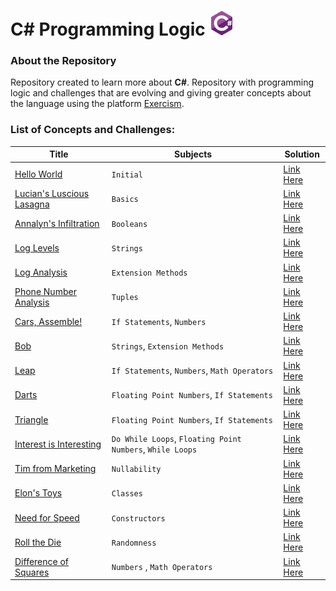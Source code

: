 # C# Programming Logic <img src="https://raw.githubusercontent.com/devicons/devicon/master/icons/csharp/csharp-original.svg" alt="csharp" width="40" height="40"/>

### About the Repository

Repository created to learn more about **C#**. Repository with programming logic and challenges that are evolving and
giving greater concepts about the language using the platform [Exercism](https://exercism.org/).

### List of Concepts and Challenges:

| Title                                                 | Subjects                                                   | Solution                                                        | 
|-------------------------------------------------------|------------------------------------------------------------|-----------------------------------------------------------------|
| [Hello World](hello-world)                            | `Initial`                                                  | [Link Here](hello-world/HelloWorld.cs)                          |
| [Lucian's Luscious Lasagna](lucians-luscious-lasagna) | `Basics`                                                   | [Link Here](lucians-luscious-lasagna/LuciansLusciousLasagna.cs) |
| [Annalyn's Infiltration](annalyns-infiltration)       | `Booleans`                                                 | [Link Here](annalyns-infiltration/AnnalynsInfiltration.cs)      |
| [Log Levels](log-levels)                              | `Strings`                                                  | [Link Here](log-levels/LogLevels.cs)                            |
| [Log Analysis](log-analysis)                          | `Extension Methods`                                        | [Link Here](log-analysis/LogAnalysis.cs)                        |
| [Phone Number Analysis](phone-number-analysis)        | `Tuples`                                                   | [Link Here](phone-number-analysis/PhoneNumberAnalysis.cs)       |
| [Cars, Assemble!](cars-assemble)                      | `If Statements`, `Numbers`                                 | [Link Here](cars-assemble/CarsAssemble.cs)                      |
| [Bob](bob)                                            | `Strings`, `Extension Methods`                             | [Link Here](bob/Bob.cs)                                         |
| [Leap](leap)                                          | `If Statements`, `Numbers`,  `Math Operators`              | [Link Here](leap/Leap.cs)                                       |
| [Darts](darts)                                        | `Floating Point Numbers`, `If Statements`                  | [Link Here](darts/Darts.cs)                                     |
| [Triangle](triangle)                                  | `Floating Point Numbers`, `If Statements`                  | [Link Here](triangle/Triangle.cs)                               |
| [Interest is Interesting](interest-is-interesting)    | `Do While Loops`, `Floating Point Numbers`,  `While Loops` | [Link Here](interest-is-interesting/InterestIsInteresting.cs)   |
| [Tim from Marketing](tim-from-marketing)              | `Nullability`                                              | [Link Here](tim-from-marketing/TimFromMarketing.cs)             |
| [Elon's Toys](elons-toys)                             | `Classes`                                                  | [Link Here](elons-toys/ElonsToys.cs)                            |
| [Need for Speed](need-for-speed)                      | `Constructors`                                             | [Link Here](need-for-speed/NeedForSpeed.cs)                    |
| [Roll the Die](roll-the-die)                          | `Randomness`                                               | [Link Here](roll-the-die/RollTheDie.cs)                         |
| [Difference of Squares](difference-of-squares)        | `Numbers`   , `Math Operators`                             | [Link Here](difference-of-squares/DifferenceOfSquares.cs)       |
